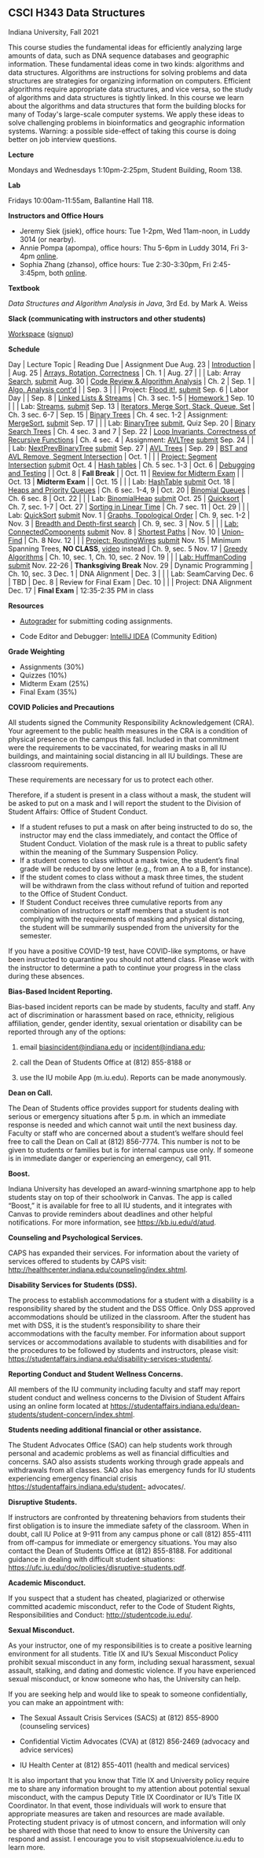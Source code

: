 ## CSCI H343 Data Structures

Indiana University, Fall 2021


This course studies the fundamental ideas for efficiently analyzing
large amounts of data, such as DNA sequence databases and geographic
information. These fundamental ideas come in two kinds: algorithms and
data structures. Algorithms are instructions for solving problems and
data structures are strategies for organizing information on
computers. Efficient algorithms require appropriate data structures,
and vice versa, so the study of algorithms and data structures is
tightly linked. In this course we learn about the algorithms and data
structures that form the building blocks for many of Today's
large-scale computer systems. We apply these ideas to solve
challenging problems in bioinformatics and geographic information
systems. Warning: a possible side-effect of taking this course is
doing better on job interview questions.

**Lecture** 

Mondays and Wednesdays 1:10pm-2:25pm, Student Building, Room 138.

**Lab** 

Fridays 10:00am-11:55am, Ballantine Hall 118.

**Instructors and Office Hours**

* Jeremy Siek (jsiek), office hours: Tue 1-2pm, Wed 11am-noon, in Luddy 3014 (or nearby).
* Annie Pompa (apompa), office hours: Thu 5-6pm in Luddy 3014, Fri 3-4pm [online](https://gather.town/invite?token=gxaT3ByRkTqv0ISxMPq60ALr-wt-dhBN).
* Sophia Zhang (zhanso), office hours: Tue 2:30-3:30pm, Fri 2:45-3:45pm, both [online](https://gather.town/invite?token=gxaT3ByRkTqv0ISxMPq60ALr-wt-dhBN).

**Textbook**

*Data Structures and Algorithm Analysis in Java*, 3rd Ed. by Mark A. Weiss

**Slack (communicating with instructors and other students)**

[Workspace](https://h343datastruc-yln1475.slack.com)
 ([signup](https://join.slack.com/t/indiana-izt3285/shared_invite/zt-ucnml3au-jps1wf8czRc0iNM_1khQ5g))

**Schedule**

Day     | Lecture Topic         | Reading Due    | Assignment Due
Aug. 23 | [Introduction](./lectures/Aug-23.md) |   |
Aug. 25 | [Arrays, Rotation, Correctness](./lectures/Aug-25.md) | Ch. 1 | 
Aug. 27 |                       |                | Lab: Array [Search](https://iu.instructure.com/courses/1996307/assignments/12618347), [submit](https://autograder.sice.indiana.edu/web/project/321)
Aug. 30 | [Code Review & Algorithm Analysis](./lectures/Aug-30.md) | Ch. 2 |
Sep. 1  | [Algo. Analysis cont'd](./lectures/Sep-1.md) |                |
Sep. 3  |                       |                | Project: [Flood it!](https://iu.instructure.com/courses/1996307/assignments/12641907), [submit](https://autograder.sice.indiana.edu/web/project/322)
Sep. 6  | Labor Day             |                |
Sep. 8  | [Linked Lists & Streams](./lectures/Sep-8.md) | Ch. 3 sec. 1-5 | [Homework 1](./HW1.md)
Sep. 10 |                       |                | Lab: [Streams](https://iu.instructure.com/courses/1996307/assignments/12670249), [submit](https://autograder.sice.indiana.edu/web/project/323)
Sep. 13 | [Iterators, Merge Sort, Stack, Queue, Set](./lectures/Sep-13.md) | Ch. 3 sec. 6-7 |
Sep. 15 | [Binary Trees](./lectures/Sep-15.md) | Ch. 4 sec. 1-2                 | Assignment: [MergeSort](https://iu.instructure.com/courses/1996307/assignments/12679749), [submit](https://autograder.sice.indiana.edu/web/project/324)
Sep. 17 |              |                                | Lab: [BinaryTree](https://iu.instructure.com/courses/1996307/assignments/12685293) [submit](https://autograder.sice.indiana.edu/web/project/325), Quiz
Sep. 20 | [Binary Search Trees](./lectures/Sep-20.md) | Ch. 4 sec. 3 and 7      | 
Sep. 22 | [Loop Invariants, Correctness of Recursive Functions](./lectures/Sep-22.md) | Ch. 4 sec. 4             | Assignment: [AVLTree](https://iu.instructure.com/courses/1996307/assignments/12693260) [submit](https://autograder.sice.indiana.edu/web/project/328)
Sep. 24 |              |                                | Lab: [NextPrevBinaryTree](https://iu.instructure.com/courses/1996307/assignments/12699457) [submit](https://autograder.sice.indiana.edu/web/project/329)
Sep. 27 | [AVL Trees](./lectures/Sep-27.md) |
Sep. 29 | [BST and AVL Remove, Segment Intersection](./lectures/Sep-29.md) |
Oct. 1  |              |                                | [Project: Segment Intersection](https://iu.instructure.com/courses/1996307/assignments/12720024) [submit](https://autograder.sice.indiana.edu/web/project/332)
Oct. 4  | [Hash tables](./lectures/Oct-4.md)  | Ch. 5 sec. 1-3 |
Oct. 6  | [Debugging and Testing](./lectures/Oct-6.md) |   |
Oct. 8  | **Fall Break**   |                             |
Oct. 11 | [Review for Midterm Exam](./lectures/Oct-11.md) |                      |
Oct. 13 | **Midterm Exam** |                             | 
Oct. 15 |                  |                             | Lab: [HashTable](https://iu.instructure.com/courses/1996307/assignments/12745883) [submit](https://autograder.sice.indiana.edu/web/project/334)
Oct. 18 | [Heaps and Priority Queues](./lectures/Oct-18.md)  | Ch. 6 sec. 1-4, 9    | 
Oct. 20 | [Binomial Queues](./lectures/Oct-20.md)        |  Ch. 6 sec. 8        | 
Oct. 22 |                  |                             | Lab: [BinomialHeap](https://iu.instructure.com/courses/1996307/assignments/12789263) [submit](https://autograder.sice.indiana.edu/web/project/339)
Oct. 25 | [Quicksort](./lectures/Oct-25.md)    | Ch. 7, sec. 1-7     | 
Oct. 27 | [Sorting in Linear Time](./lectures/Oct-27.md) | Ch. 7 sec. 11  | 
Oct. 29 |                  |                             | Lab: [QuickSort](https://iu.instructure.com/courses/1996307/assignments/12799759) [submit](https://autograder.sice.indiana.edu/web/project/337)
Nov. 1  | [Graphs, Topological Order](./lectures/Nov-1.md) | Ch. 9, sec. 1-2            | 
Nov. 3  | [Breadth and Depth-first search](./lectures/Nov-3.md) | Ch. 9, sec. 3                            | 
Nov. 5  |                  |                             | [Lab: ConnectedComponents](https://iu.instructure.com/courses/1996307/assignments/12814884) [submit](https://autograder.sice.indiana.edu/web/project/345)
Nov. 8  | [Shortest Paths](./lectures/Nov-8.md)   |
Nov. 10 | [Union-Find](./lectures/Nov-10.md)       | Ch. 8
Nov. 12 |                  |                             | [Project: RoutingWires](https://iu.instructure.com/courses/1996307/assignments/12836596) [submit](https://autograder.sice.indiana.edu/web/project/348)
Nov. 15 | Minimum Spanning Trees, **NO CLASS**, [video](https://iu.mediaspace.kaltura.com/media/t/1_xv370i7x) instead | Ch. 9, sec. 5
Nov. 17 | [Greedy Algorithms](./lectures/Nov-17.md) | Ch. 10, sec. 1,  Ch. 10, sec. 2
Nov. 19 |                  |                             | [Lab: HuffmanCoding](https://iu.instructure.com/courses/1996307/assignments/12850544) [submit](https://autograder.sice.indiana.edu/web/project/351)
Nov. 22-26 | **Thanksgiving Break**
Nov. 29 | Dynamic Programming    | Ch. 10, sec. 3
Dec. 1  | DNA Alignment     | 
Dec. 3  |                  |                             | Lab: SeamCarving
Dec. 6  | TBD              |
Dec. 8  | Review for Final Exam | 
Dec. 10 |                  |                             | Project: DNA Alignment
Dec. 17 | **Final Exam** | 12:35-2:35 PM in class

**Resources**

* [Autograder](https://autograder.sice.indiana.edu/web/course/25) for
  submitting coding assignments.

* Code Editor and Debugger: 
  [IntelliJ IDEA](https://www.jetbrains.com/idea/download) (Community Edition)

**Grade Weighting**

* Assignments (30%)
* Quizzes (10%)
* Midterm Exam (25%)
* Final Exam (35%)


**COVID Policies and Precautions**

All students signed the Community Responsibility Acknowledgement
(CRA).  Your agreement to the public health measures in the CRA is a
condition of physical presence on the campus this fall.  Included in
that commitment were the requirements to be vaccinated, for wearing
masks in all IU buildings, and maintaining social distancing in all IU
buildings. These are classroom requirements.

These requirements are necessary for us to protect each other.

Therefore, if a student is present in a class without a mask, the
student will be asked to put on a mask and I will report the student
to the Division of Student Affairs: Office of Student Conduct.

* If a student refuses to put a mask on after being instructed to do
  so, the instructor may end the class immediately, and contact the
  Office of Student Conduct.  Violation of the mask rule is a threat
  to public safety within the meaning of the Summary Suspension Policy.
* If a student comes to class without a mask twice, the student’s
  final grade will be reduced by one letter (e.g., from an A to a B,
  for instance).
* If the student comes to class without a mask three times, the
  student will be withdrawn from the class without refund of tuition
  and reported to the Office of Student Conduct.
* If Student Conduct receives three cumulative reports from any
  combination of instructors or staff members that a student is not
  complying with the requirements of masking and physical distancing,
  the student will be summarily suspended from the university for the
  semester.

If you have a positive COVID-19 test, have COVID-like symptoms, or
have been instructed to quarantine you should not attend class.
Please work with the instructor to determine a path to continue your
progress in the class during these absences.

**Bias-Based Incident Reporting.**

Bias-based incident reports can be made by students, faculty and
staff. Any act of discrimination or harassment based on race,
ethnicity, religious affiliation, gender, gender identity, sexual
orientation or disability can be reported through any of the options:

1) email biasincident@indiana.edu or incident@indiana.edu;

2) call the Dean of Students Office at (812) 855-8188 or

3) use the IU mobile App (m.iu.edu). Reports can be made anonymously.

**Dean on Call.**

The Dean of Students office provides support for students dealing with
serious or emergency situations after 5 p.m. in which an immediate
response is needed and which cannot wait until the next business
day. Faculty or staff who are concerned about a student’s welfare
should feel free to call the Dean on Call at (812) 856-7774. This
number is not to be given to students or families but is for internal
campus use only. If someone is in immediate danger or experiencing an
emergency, call 911.

**Boost.**

Indiana University has developed an award-winning smartphone app to
help students stay on top of their schoolwork in Canvas. The app is
called “Boost,” it is available for free to all IU students, and it
integrates with Canvas to provide reminders about deadlines and other
helpful notifications. For more information, see
https://kb.iu.edu/d/atud.

**Counseling and Psychological Services.**

CAPS has expanded their services. For information about the variety of
services offered to students by CAPS visit:
http://healthcenter.indiana.edu/counseling/index.shtml.


**Disability Services for Students (DSS).**

The process to establish accommodations for a student with a
disability is a responsibility shared by the student and the DSS
Office. Only DSS approved accommodations should be utilized in the
classroom. After the student has met with DSS, it is the student’s
responsibility to share their accommodations with the faculty
member. For information about support services or accommodations
available to students with disabilities and for the procedures to be
followed by students and instructors, please visit:
https://studentaffairs.indiana.edu/disability-services-students/.

**Reporting Conduct and Student Wellness Concerns.**

All members of the IU community including faculty and staff may report
student conduct and wellness concerns to the Division of Student
Affairs using an online form located at
https://studentaffairs.indiana.edu/dean-students/student-concern/index.shtml.

**Students needing additional financial or other assistance.**

The Student Advocates Office (SAO) can help students work through
personal and academic problems as well as financial difficulties and
concerns. SAO also assists students working through grade appeals and
withdrawals from all classes. SAO also has emergency funds for IU
students experiencing emergency financial crisis
https://studentaffairs.indiana.edu/student- advocates/.

**Disruptive Students.**

If instructors are confronted by threatening behaviors from students
their first obligation is to insure the immediate safety of the
classroom. When in doubt, call IU Police at 9-911 from any campus
phone or call (812) 855-4111 from off-campus for immediate or
emergency situations. You may also contact the Dean of Students Office
at (812) 855-8188. For additional guidance in dealing with difficult
student situations:
https://ufc.iu.edu/doc/policies/disruptive-students.pdf.

**Academic Misconduct.**

If you suspect that a student has cheated, plagiarized or otherwise committed academic misconduct, refer to the Code of Student Rights, Responsibilities and Conduct:
http://studentcode.iu.edu/.

**Sexual Misconduct.**

As your instructor, one of my responsibilities is to create a positive
learning environment for all students. Title IX and IU’s Sexual
Misconduct Policy prohibit sexual misconduct in any form, including
sexual harassment, sexual assault, stalking, and dating and domestic
violence. If you have experienced sexual misconduct, or know someone
who has, the University can help.

If you are seeking help and would like to speak to someone
confidentially, you can make an appointment with:

* The Sexual Assault Crisis Services (SACS) at (812) 855-8900
  (counseling services)

* Confidential Victim Advocates (CVA) at (812) 856-2469 (advocacy and
  advice services)

* IU Health Center at (812) 855-4011 (health and medical services)

It is also important that you know that Title IX and University policy
require me to share any information brought to my attention about
potential sexual misconduct, with the campus Deputy Title IX
Coordinator or IU’s Title IX Coordinator. In that event, those
individuals will work to ensure that appropriate measures are taken
and resources are made available. Protecting student privacy is of
utmost concern, and information will only be shared with those that
need to know to ensure the University can respond and assist.  I
encourage you to visit
stopsexualviolence.iu.edu to learn more.

